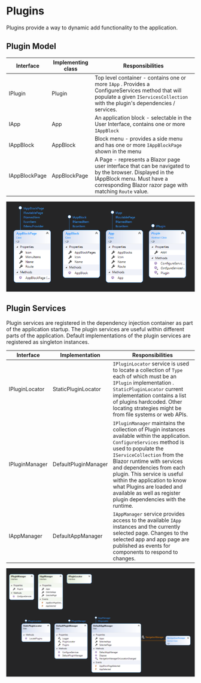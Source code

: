 # Plugins

Plugins provide a way to dynamic add functionality to the application. 

## Plugin Model

| Interface     | Implementing class | Responsibilities                                             |
| ------------- | ------------------ | ------------------------------------------------------------ |
| IPlugin       | Plugin             | Top level container - contains one or more `IApp` . Provides a ConfigureServices method that will populate a given `IServicesCollection` with the plugin's dependencies / services. |
| IApp          | App                | An application block  - selectable in the User Interface, contains one or more `IAppBlock` |
| IAppBlock     | AppBlock           | Block menu - provides a side menu and has one or more `IAppBlockPage` shown in the menu |
| IAppBlockPage | AppBlockPage       | A Page - represents a Blazor page user interface that can be navigated to by the browser. Displayed in the IAppBlock menu. Must have a corresponding Blazor razor page with matching `Route` value. |

![image-20210212140645640](..\resources\Plugin-model-classes.png)

## Plugin Services

Plugin services are registered in the dependency injection container as part of the application startup. The plugin services are useful within different parts of the application. Default implementations of the plugin services are registered as singleton instances.

| Interface      | Implementation       | Responsibilities                                             |
| -------------- | -------------------- | ------------------------------------------------------------ |
| IPluginLocator | StaticPluginLocator  | `IPluginLocator` service is used to locate a collection of `Type` each of which must be an `IPlugin` implementation . `StaticPluginLocator` current implementation contains a list of plugins hardcoded. Other locating strategies might be from file systems or web APIs. |
| IPluginManager | DefaultPluginManager | `IPluginManager` maintains  the collection of Plugin instances available within the application. `ConfigureServices` method is used to populate the `IServiceCollection` from the Blazor runtime with services and dependencies from each plugin. This service is useful within the application to know what Plugins are loaded and available as well as register plugin dependencies with the runtime. |
| IAppManager    | DefaultAppManager    | `IAppManager` service provides access to the available `IApp` instances and the currently selected page. Changes to the selected app and app page are published as events for components to respond to changes. |

![image-20210212143854865](..\resources\Plugin-services.png)